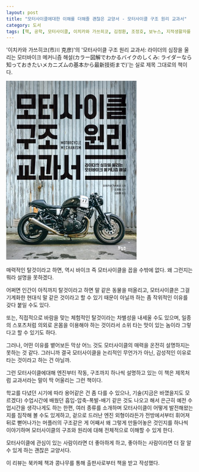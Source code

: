 ```yaml
---
layout: post
title: "모터사이클에대한 이해를 더해줄 괜찮은 교양서 - 모터사이클 구조 원리 교과서"
category: 도서
tags: [책, 공학, 모터사이클, 이치카와 가쓰히코, 김정환, 조정호, 보누스, 지적생활자를 위한 교과서 시리즈, 북카페 책과 콩나무, 서평]
---
```


'이치카와 가쓰히코(市川 克彦)'의
'모터사이클 구조 원리 교과서: 라이더의 심장을 울리는 모터바이크 메커니즘 해설(カラー図解でわかるバイクのしくみ: ライダーなら知っておきたいメカニズムの基本から最新技術まで)'는
실로 제목 그대로의 책이다.

![표지](/images/book/color-zukai-de-wakaru-bike-no-shikumi-book-h480.jpg)

매력적인 탈것이라고 하면,
역시 바이크 즉 모터사이클을 꼽을 수밖에 없다.
왜 그런지는 뭐라 설명을 못하겠다.

어쩌면 인간이 아직까지 탈것이라고 하면 말 같은 동물을 떠올리고,
모터사이클은 그걸 기계화한 현대식 말 같은 것이라고 할 수 있기 때문이 아닐까 하는
좀 작위적인 이유를 갖다 붙일 수도 있다.

또는, 직접적으로 바람을 맞는 체험적인 탈것이라는 차별성을 내세울 수도 있으며,
일종의 스포츠처럼 의외로 온몸을 이용해야 하는 것이라서
소위 타는 맛이 있는 놈이라 그렇다고 할 수 있기도 하다.

그러나, 어떤 이유를 뱉어보든
막상 어느 것도 모터사이클의 매력을 온전히 설명하지는 못하는 것 같다.
그러니까 결국 모터사이클을 논리적인 무언가가 아닌, 감성적인 이유로 타는 것이라고 하는 건 아닐까.

그런 모터사이클에대해 엔진부터 작동, 구조까지
하나씩 설명하고 있는 이 책은
제목처럼 교과서라는 말이 딱 어울리는 그런 책이다.

학교를 다녔던 시기에 따라 용어같은 건 좀 다를 수 있으나,
기술(지금은 바꼈을지도 모르겠다) 수업시간에 배웠던 흡입-압축-폭발-배기 같은 것도 나오고 해서
은근히 예전 수업시간을 생각나게도 하는 한편,
여러 종류를 소개하며 모터사이클이 어떻게 발전해왔는지를 짐작해 볼 수도 있게하고,
겉으로 드러난 엔진 외형이라든가
전방에서부터 휘어져 뒤로 뻗어나가는 머플러의 구조같은 게
어째서 왜 그렇게 만들어놓은 것인지를 하나씩 이야기하며
모터사이클의 구조와 원리에 대해 전체적으로 이해할 수 있게 한다.

모터사이클에 관심이 있는 사람이라면 더 좋아하게 하고,
좋아하는 사람이라면 더 잘 알 수 있게 하는
괜찮은 교양서다.



<div class="im im-info">
이 리뷰는 북카페 책과 콩나무를 통해 출판사로부터 책을 받고 작성했다.
</div>
